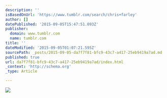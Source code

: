 ```yaml
---
description: ''
isBasedOnUrl: 'https://www.tumblr.com/search/chris+farley'
author: []
datePublished: '2015-09-05T15:47:51.093Z'
publisher:
  domain: www.tumblr.com
  name: tumblr.com
title: ''
dateModified: '2015-09-05T01:07:21.595Z'
sourcePath: _posts/2015-09-05-da7f7f81-bfc9-43c7-a417-25eb9419a7ad.md
published: true
url: da7f7f81-bfc9-43c7-a417-25eb9419a7ad/index.html
_context: 'http://schema.org'
_type: Article

---
```

![](https://33.media.tumblr.com/364d9215ff95fcfaabf0bdfcb49aac66/tumblr_nbd84d7cb21soe0k5o8_r1_250.gif)